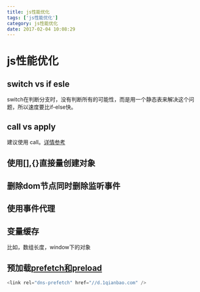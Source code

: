 ```yaml
---
title: js性能优化
tags: ['js性能优化']
category: js性能优化
date: 2017-02-04 10:08:29
---
```


# js性能优化

## switch vs if esle
switch在判断分支时，没有判断所有的可能性，而是用一个静态表来解决这个问题，所以速度要比if-else快。 

## call vs apply
建议使用 call。[详情参考](../call&apply/call&apply.md)

## 使用[],{}直接量创建对象

## 删除dom节点同时删除监听事件

## 使用事件代理

## 变量缓存
比如，数组长度，window下的对象

## 预加载[prefetch和preload](./prefetch和preload.md)

```javascript
<link rel="dns-prefetch" href="//d.1qianbao.com" />
```
## 


